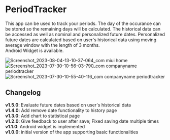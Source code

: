# PeriodTracker

This app can be used to track your periods. The day of the occurance can be stored so the remaining days will be calculated. The historical data can be accessed as well as nominal and personalized future dates. Personalized future dates are calculated based on user's historical data using moving average window with the length of 3 months.  
Android Widget is available.

![Screenshot_2023-08-04-13-10-37-064_com miui home](https://github.com/tmg1991/PeriodTracker/assets/36523300/967b3bd0-35b1-46a6-876e-7c1054f29c59)
![Screenshot_2023-07-30-10-56-03-790_com companyname periodtracker](https://github.com/tmg1991/PeriodTracker/assets/36523300/a0150904-c591-4e3e-9b21-78a4dab38147)
![Screenshot_2023-07-30-10-55-40-116_com companyname periodtracker](https://github.com/tmg1991/PeriodTracker/assets/36523300/d3cbb1ff-3738-46c1-8b7b-6d16259110f3)


## Changelog

**v1.5.0**: Evaluate future dates based on user's historical data    
**v1.4.0**: Add remove date functionality to history page    
**v1.3.0**: Add chart to statistical page    
**v1.2.0**: Give feedback to user after save; Fixed saving date multiple times    
**v1.1.0**: Android widget is implemented  
**v1.0.0**: initial version of the app supporting basic functionalities
